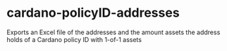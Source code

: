 # cardano-policyID-addresses
Exports an Excel file of the addresses and the amount assets the address holds of a Cardano policy ID with 1-of-1 assets 
